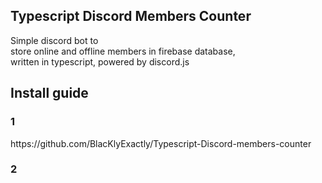 ## Typescript Discord Members Counter
Simple discord bot to<br/>
store online and offline members in firebase database, <br/>
written in typescript, powered by discord.js<br/>

## Install guide

<h3>1</h3>
https://github.com/BlacKlyExactly/Typescript-Discord-members-counter

<h3>2</h3>
